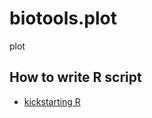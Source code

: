 # biotools.plot
plot 
## How to write R script

*   [kickstarting R](ftp://cran.r-project.org/pub/R/doc/contrib/Lemon-kickstart/kr_scrpt.html)
